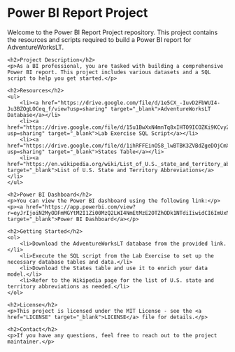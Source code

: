 <!DOCTYPE html>
<html lang="en">
<head>
    <meta charset="UTF-8">
    <meta name="viewport" content="width=device-width, initial-scale=1.0">
    <title>Power BI Report Project</title>
</head>
<body>
    <h1>Power BI Report Project</h1>
    <p>Welcome to the Power BI Report Project repository. This project contains the resources and scripts required to build a Power BI report for AdventureWorksLT.</p>

    <h2>Project Description</h2>
    <p>As a BI professional, you are tasked with building a comprehensive Power BI report. This project includes various datasets and a SQL script to help you get started.</p>

    <h2>Resources</h2>
    <ul>
        <li><a href="https://drive.google.com/file/d/1e5CX_-IuvD2FbWUI4-Ju3BZOgLOCeq_f/view?usp=sharing" target="_blank">AdventureWorksLT Database</a></li>
        <li><a href="https://drive.google.com/file/d/15u1BwXxN4mnTq8xIHTO9ICOZKi9KCvyZ/view?usp=sharing" target="_blank">Lab Exercise SQL Script</a></li>
        <li><a href="https://drive.google.com/file/d/1ihRFFEinOS8_lwBTBK3ZVBdZgeDOjCmX/view?usp=sharing" target="_blank">States Table</a></li>
        <li><a href="https://en.wikipedia.org/wiki/List_of_U.S._state_and_territory_abbreviations" target="_blank">List of U.S. State and Territory Abbreviations</a></li>
    </ul>

    <h2>Power BI Dashboard</h2>
    <p>You can view the Power BI dashboard using the following link:</p>
    <p><a href="https://app.powerbi.com/view?r=eyJrIjoiN2MyODFmMGYtM2I1Zi00MzQ2LWI4NmEtMzE2OTZhODk1NTdiIiwidCI6ImUxNGU3M2ViLTUyNTEtNDM4OC04ZDY3LThmOWYyZTJkNWE0NiIsImMiOjEwfQ%3D%3D" target="_blank">Power BI Dashboard</a></p>

    <h2>Getting Started</h2>
    <ol>
        <li>Download the AdventureWorksLT database from the provided link.</li>
        <li>Execute the SQL script from the Lab Exercise to set up the necessary database tables and data.</li>
        <li>Download the States table and use it to enrich your data model.</li>
        <li>Refer to the Wikipedia page for the list of U.S. state and territory abbreviations as needed.</li>
    </ol>

    <h2>License</h2>
    <p>This project is licensed under the MIT License - see the <a href="LICENSE" target="_blank">LICENSE</a> file for details.</p>

    <h2>Contact</h2>
    <p>If you have any questions, feel free to reach out to the project maintainer.</p>
</body>
</html>
